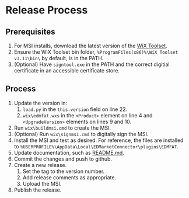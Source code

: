 # Release Process

## Prerequisites

1. For MSI installs, download the latest version of the [WiX Toolset](https://wixtoolset.org/releases/).
2. Ensure the WiX Toolset bin folder, `%ProgramFiles(x86)%\WiX Toolset v3.11\bin\` by default, is in the PATH.
3. (Optional) Have `signtool.exe` in the PATH and the correct digitial certificate in an accessible certificate store.

## Process

1. Update the version in:
    1. `load.py` in the `this.version` field on line 22.
    2. `wix\edmfat.wxs` in the `<Product>` element on line 4 and `<UpgradeVersion>` elements on lines 9 and 10.
2. Run `wix\buildmsi.cmd` to create the MSI.
3. (Optional) Run `wix\signmsi.cmd` to digitally sign the MSI.
4. Install the MSI and test as desired. For reference, the files are installed to `%USERPROFILE%\AppData\Local\EDMarketConnector\plugins\EDMFAT`.
5. Update documentation, such as [README.md](../README.md).
6. Commit the changes and push to github.
7. Create a new release.
    1. Set the tag to the version number.
    2. Add release comments as appropriate.
    3. Upload the MSI.
8. Publish the release.
